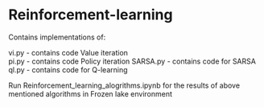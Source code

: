# Reinforcement-learning
Contains implementations of:

vi.py - contains code Value iteration \
pi.py - contains code Policy iteration
SARSA.py -  contains code for SARSA
ql.py - contains code for Q-learning

Run Reinforcement_learning_alogrithms.ipynb for the results of above mentioned algorithms in Frozen lake environment
